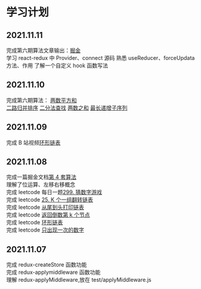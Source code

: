 # 学习计划

## 2021.11.11

完成第六期算法文章输出：[掘金](https://juejin.cn/post/7029308634052067365)  
学习 react-redux 中 Provider、connect 源码
熟悉 useReducer、forceUpdata 方法、作用
了解一个自定义 hook 函数写法

## 2021.11.10

完成第六期算法：
[两数平方和](https://github.com/chunhuigao/web-studybook/blob/master/web/part5/1.js)  
[二路归并排序](https://github.com/chunhuigao/web-studybook/blob/master/web/part5/2.js)
[二分法查找](https://github.com/chunhuigao/web-studybook/blob/master/web/part5/3.js)
[两数之和](https://github.com/chunhuigao/web-studybook/blob/master/web/part5/4.js)
[最长递增子序列](https://github.com/chunhuigao/web-studybook/blob/master/web/part5/5.js)

## 2021.11.09

完成 B 站视频[环形链表](https://www.bilibili.com/video/BV1nv411M7Rm/)

## 2021.11.08

完成一篇掘金文档[第 4 套算法](https://juejin.cn/post/7028185581993590815)  
理解了位运算、左移右移概念  
完成 leetcode 每日一题[299. 猜数字游戏](https://leetcode-cn.com/problems/bulls-and-cows/)  
完成 leetcode [25. K 个一组翻转链表](https://leetcode-cn.com/problems/reverse-nodes-in-k-group/)  
完成 leetcode [从尾到头打印链表](https://leetcode-cn.com/problems/cong-wei-dao-tou-da-yin-lian-biao-lcof/)  
完成 leetcode [返回倒数第 k 个节点](https://leetcode-cn.com/problems/kth-node-from-end-of-list-lcci/)  
完成 leetcode [环形链表](https://leetcode-cn.com/problems/linked-list-cycle/)  
完成 leetcode [只出现一次的数字](https://leetcode-cn.com/problems/WGki4K/)

## 2021.11.07

完成 redux-createStore 函数功能  
完成 redux-applymiddleware 函数功能  
理解 redux-applyMiddleware,放在 test/applyMiddleware.js
